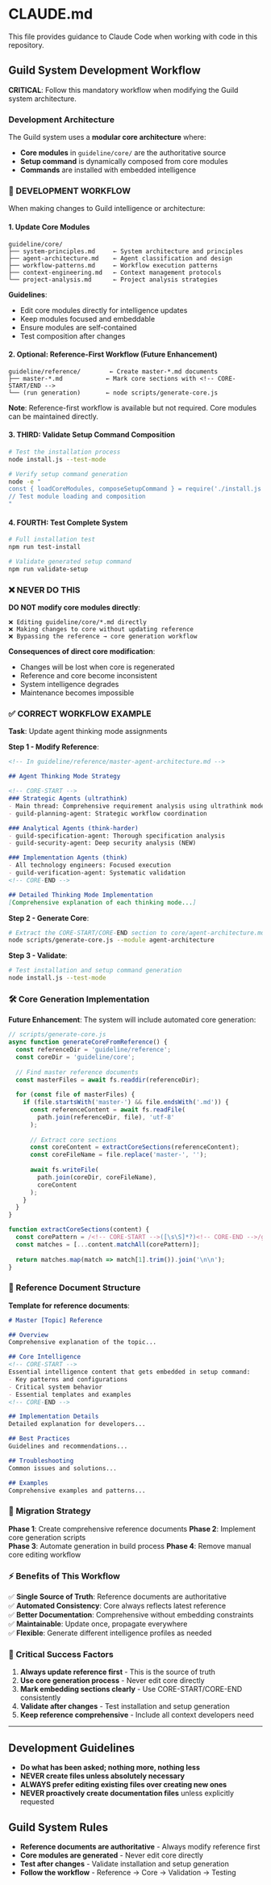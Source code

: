 # CLAUDE.md

This file provides guidance to Claude Code when working with code in this repository.

## Guild System Development Workflow

**CRITICAL**: Follow this mandatory workflow when modifying the Guild system architecture.

### **Development Architecture**

The Guild system uses a **modular core architecture** where:
- **Core modules** in `guideline/core/` are the authoritative source
- **Setup command** is dynamically composed from core modules
- **Commands** are installed with embedded intelligence

### **🔄 DEVELOPMENT WORKFLOW**

When making changes to Guild intelligence or architecture:

#### **1. Update Core Modules**
```
guideline/core/
├── system-principles.md     ← System architecture and principles
├── agent-architecture.md    ← Agent classification and design  
├── workflow-patterns.md     ← Workflow execution patterns
├── context-engineering.md   ← Context management protocols
└── project-analysis.md      ← Project analysis strategies
```

**Guidelines**:
- Edit core modules directly for intelligence updates
- Keep modules focused and embeddable
- Ensure modules are self-contained
- Test composition after changes

#### **2. Optional: Reference-First Workflow (Future Enhancement)**
```
guideline/reference/        ← Create master-*.md documents
├── master-*.md            ← Mark core sections with <!-- CORE-START/END -->
└── (run generation)       ← node scripts/generate-core.js
```

**Note**: Reference-first workflow is available but not required. Core modules can be maintained directly.

#### **3. THIRD: Validate Setup Command Composition**
```bash
# Test the installation process
node install.js --test-mode

# Verify setup command generation
node -e "
const { loadCoreModules, composeSetupCommand } = require('./install.js');
// Test module loading and composition
"
```

#### **4. FOURTH: Test Complete System**
```bash
# Full installation test
npm run test-install

# Validate generated setup command
npm run validate-setup
```

### **❌ NEVER DO THIS**

**DO NOT modify core modules directly**:
```
❌ Editing guideline/core/*.md directly
❌ Making changes to core without updating reference
❌ Bypassing the reference → core generation workflow
```

**Consequences of direct core modification**:
- Changes will be lost when core is regenerated
- Reference and core become inconsistent
- System intelligence degrades
- Maintenance becomes impossible

### **✅ CORRECT WORKFLOW EXAMPLE**

**Task**: Update agent thinking mode assignments

**Step 1 - Modify Reference**:
```markdown
<!-- In guideline/reference/master-agent-architecture.md -->

## Agent Thinking Mode Strategy

<!-- CORE-START -->
### Strategic Agents (ultrathink)
- Main thread: Comprehensive requirement analysis using ultrathink mode
- guild-planning-agent: Strategic workflow coordination

### Analytical Agents (think-harder)  
- guild-specification-agent: Thorough specification analysis
- guild-security-agent: Deep security analysis (NEW)

### Implementation Agents (think)
- All technology engineers: Focused execution
- guild-verification-agent: Systematic validation
<!-- CORE-END -->

## Detailed Thinking Mode Implementation
[Comprehensive explanation of each thinking mode...]
```

**Step 2 - Generate Core**:
```bash
# Extract the CORE-START/CORE-END section to core/agent-architecture.md
node scripts/generate-core.js --module agent-architecture
```

**Step 3 - Validate**:
```bash
# Test installation and setup command generation
node install.js --test-mode
```

### **🛠️ Core Generation Implementation**

**Future Enhancement**: The system will include automated core generation:

```javascript
// scripts/generate-core.js
async function generateCoreFromReference() {
  const referenceDir = 'guideline/reference';
  const coreDir = 'guideline/core';
  
  // Find master reference documents
  const masterFiles = await fs.readdir(referenceDir);
  
  for (const file of masterFiles) {
    if (file.startsWith('master-') && file.endsWith('.md')) {
      const referenceContent = await fs.readFile(
        path.join(referenceDir, file), 'utf-8'
      );
      
      // Extract core sections
      const coreContent = extractCoreSections(referenceContent);
      const coreFileName = file.replace('master-', '');
      
      await fs.writeFile(
        path.join(coreDir, coreFileName),
        coreContent
      );
    }
  }
}

function extractCoreSections(content) {
  const corePattern = /<!-- CORE-START -->([\s\S]*?)<!-- CORE-END -->/g;
  const matches = [...content.matchAll(corePattern)];
  
  return matches.map(match => match[1].trim()).join('\n\n');
}
```

### **📝 Reference Document Structure**

**Template for reference documents**:
```markdown
# Master [Topic] Reference

## Overview
Comprehensive explanation of the topic...

## Core Intelligence
<!-- CORE-START -->
Essential intelligence content that gets embedded in setup command:
- Key patterns and configurations
- Critical system behavior
- Essential templates and examples
<!-- CORE-END -->

## Implementation Details  
Detailed explanation for developers...

## Best Practices
Guidelines and recommendations...

## Troubleshooting
Common issues and solutions...

## Examples
Comprehensive examples and patterns...
```

### **🔄 Migration Strategy**

**Phase 1**: Create comprehensive reference documents
**Phase 2**: Implement core generation scripts  
**Phase 3**: Automate generation in build process
**Phase 4**: Remove manual core editing workflow

### **⚡ Benefits of This Workflow**

✅ **Single Source of Truth**: Reference documents are authoritative  
✅ **Automated Consistency**: Core always reflects latest reference  
✅ **Better Documentation**: Comprehensive without embedding constraints  
✅ **Maintainable**: Update once, propagate everywhere  
✅ **Flexible**: Generate different intelligence profiles as needed  

### **🚨 Critical Success Factors**

1. **Always update reference first** - This is the source of truth
2. **Use core generation process** - Never edit core directly  
3. **Mark embedding sections clearly** - Use CORE-START/CORE-END consistently
4. **Validate after changes** - Test installation and setup generation
5. **Keep reference comprehensive** - Include all context developers need

---

## Development Guidelines

- **Do what has been asked; nothing more, nothing less**
- **NEVER create files unless absolutely necessary**  
- **ALWAYS prefer editing existing files over creating new ones**
- **NEVER proactively create documentation files** unless explicitly requested

## Guild System Rules

- **Reference documents are authoritative** - Always modify reference first
- **Core modules are generated** - Never edit core directly
- **Test after changes** - Validate installation and setup generation
- **Follow the workflow** - Reference → Core → Validation → Testing
